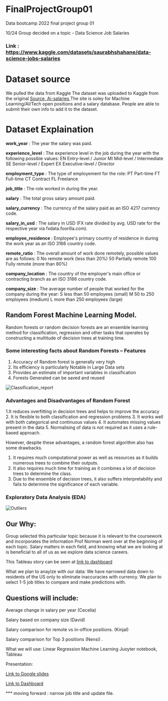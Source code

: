 # FinalProjectGroup01
Data bootcamp 2022 final project group 01

10/24
Group decided on a topic - Data Science Job Salaries

### Link : https://www.kaggle.com/datasets/saurabhshahane/data-science-jobs-salaries

# Dataset source
We pulled the data from Kaggle
The dataset was uploaded to Kaggle from the original [Source, Ai-salaries ](https://salaries.ai-jobs.net/download
)
The site is soley for Machine Learning/AI/Tech open positions and a salary database. People are able to submit their own info to add it to the dataset. 
# Dataset Explaination 

<b>work_year</b> : The year the salary was paid.

<b>experience_level</b> : The experience level in the job during the year with the following possible values: EN Entry-level / Junior MI Mid-level / Intermediate SE Senior-level / Expert EX Executive-level / Director

<b>employment_type</b> : The type of employement for the role: PT Part-time FT Full-time CT Contract FL Freelance

<b>job_title</b> : The role worked in during the year.

<b>salary</b> : The total gross salary amount paid.

<b>salary_currency</b> : The currency of the salary paid as an ISO 4217 currency code.

<b>salary_in_usd</b> : The salary in USD (FX rate divided by avg. USD rate for the respective year via fxdata.foorilla.com).

<b>employee_residence</b> : Employee's primary country of residence in during the work year as an ISO 3166 country code.

<b>remote_ratio</b> : The overall amount of work done remotely, possible values are as follows: 0 No remote work (less than 20%) 50 Partially remote 100 Fully remote (more than 80%)

<b>company_location</b> : The country of the employer's main office or contracting branch as an ISO 3166 country code.

<b>company_size</b> : The average number of people that worked for the company during the year: S less than 50 employees (small) M 50 to 250 employees (medium) L more than 250 employees (large)




## Random Forest Machine Learning Model.

Random forests or random decision forests are an ensemble learning method for classification, regression and other tasks that operates by constructing a multitude of decision trees at training time.

### Some interesting facts about Random Forests – Features
1. Accuracy of Random forest is generally very high
2. Its efficiency is particularly Notable in Large Data sets
3. Provides an estimate of important variables in classification
4. Forests Generated can be saved and reused

![Classification_report](https://user-images.githubusercontent.com/107137215/202321271-6143b156-ac96-489a-a2f1-54288a14a60c.jpg)

 

### Advantages and Disadvantages of Random Forest
1.It reduces overfitting in decision trees and helps to improve the accuracy
2. It is flexible to both classification and regression problems
3. It works well with both categorical and continuous values
4. It automates missing values present in the data
5. Normalising of data is not required as it uses a rule-based approach.

However, despite these advantages, a random forest algorithm also has some drawbacks.
1. It requires much computational power as well as resources as it builds numerous trees to combine their outputs. 
2. It also requires much time for training as it combines a lot of decision trees to determine the class.
3. Due to the ensemble of decision trees, it also suffers interpretability and fails to determine the significance of each variable.

### Exploratory Data Analysis (EDA)

![Outliers](https://user-images.githubusercontent.com/107137215/202324439-2c5d6c37-7146-4cd2-91a4-8a8b6323170e.jpg)



## Our Why:
Group selected this particular topic because it is relevant to the coursework and incorporates the information Prof Norman went over at the beginning of each topic. Salary matters in each field, and knowing what we are looking at is beneficial to all of us as we explore data science careers. 

This Tableau story can be seen at  [link to dashboard](https://public.tableau.com/app/profile/nensi.pandya/viz/ds_salary/JobtitleandSalaryinUSd)

What we plan to anaylze with our data: 
We have narrowed data down to residents of the US only to eliminate inaccuracies with currency. We plan to select 1-5 job titles to compare and make predictions with. 

Questions will include:
---- 
Average change in salary per year (Cecelia)

Salary based on company size (David)

Salary comparison for remote vs in-office positions. (Kinjal)

Salary comparison for Top 3 positions (Nensi) . 


What we will use:
Linear Regression Machine Learning 
Juoyter notebook, Tableau 


Presentation:

[Link to Google slides](https://docs.google.com/presentation/d/1EuZcaTtNKKLiq5Ai4xnP8bAwsP34RqSoqZRCWC5Jcxg/edit#slide=id.g12bc75dd6ef_0_15)


[Link to Dashboard](https://public.tableau.com/authoring/Salariesfordatasciencejobs/Sheet5/Story%201?%3Aignore_sticky_session=yes#1)


*** moving forward :
narrow job title and update file.




